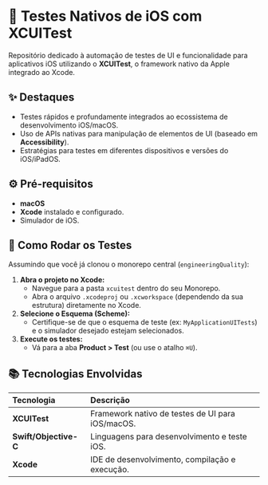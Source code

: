 # 📱 Testes Nativos de iOS com XCUITest

Repositório dedicado à automação de testes de UI e funcionalidade para aplicativos iOS utilizando o **XCUITest**, o framework nativo da Apple integrado ao Xcode.

## ✨ Destaques
- Testes rápidos e profundamente integrados ao ecossistema de desenvolvimento iOS/macOS.
- Uso de APIs nativas para manipulação de elementos de UI (baseado em **Accessibility**).
- Estratégias para testes em diferentes dispositivos e versões do iOS/iPadOS.

## ⚙️ Pré-requisitos
- **macOS**
- **Xcode** instalado e configurado.
- Simulador de iOS.

## 🚀 Como Rodar os Testes

Assumindo que você já clonou o monorepo central (`engineeringQuality`):

1.  **Abra o projeto no Xcode:**
    - Navegue para a pasta `xcuitest` dentro do seu Monorepo.
    - Abra o arquivo `.xcodeproj` ou `.xcworkspace` (dependendo da sua estrutura) diretamente no Xcode.
2.  **Selecione o Esquema (Scheme):**
    - Certifique-se de que o esquema de teste (ex: `MyApplicationUITests`) e o simulador desejado estejam selecionados.
3.  **Execute os testes:**
    - Vá para a aba **Product > Test** (ou use o atalho `⌘U`).

## 📚 Tecnologias Envolvidas
| Tecnologia | Descrição |
| :--- | :--- |
| **XCUITest** | Framework nativo de testes de UI para iOS/macOS. |
| **Swift/Objective-C** | Linguagens para desenvolvimento e teste iOS. |
| **Xcode** | IDE de desenvolvimento, compilação e execução. |